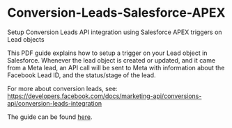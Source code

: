 # Conversion-Leads-Salesforce-APEX
Setup Conversion Leads API integration using Salesforce APEX triggers on Lead objects

This PDF guide explains how to setup a trigger on your Lead object in Salesforce. Whenever the lead object is created or updated, and it came from a Meta lead, an API call will be sent to Meta with information about the Facebook Lead ID, and the status/stage of the lead.

For more about conversion leads, see: https://developers.facebook.com/docs/marketing-api/conversions-api/conversion-leads-integration

The guide can be found [here](https://github.com/facebook/Conversion-Leads-Salesforce-APEX/blob/main/Salesforce%20Apex%20Triggers%20to%20Enable%20Conversion%20Leads%20API%20Updates.pdf).